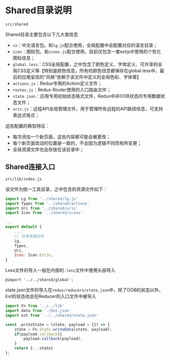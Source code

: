 # Shared目录说明

```
src/shared
```

Shared目录主要包含以下几大类信息

* `cn`：中文语言包，和`lg.js`配合使用，全局配置中会配置对应的语言目录；
* `icon`：图标包，和`icons.js`配合使用，目前仅包含一套extjs中使用的个性化图标信息；
* `global.less`：CSS全局配置，之中包含了颜色定义、字体定义、可共享的全局CSS定义等【特别是颜色信息，所有的颜色信息都保存在global.less中，最后的应用呈现的“风格”依赖于该文件中定义的全局色彩、字体等】
* `actions.js`：Redux专用的Action定义文件；
* `routes.js`：Redux-Router使用的入口路由文件；
* `state.json`：应用专用初始状态格式文件，Redux中非OOB状态的专用数据状态文件；
* `uris.js`：远程API全局管理文件，用于管理所有远程的API路径信息，可支持表达式格式；

这些配置的典型特征：

* 每次添加一个新页面，这些内容都可能会被更改；
* 每个新页面改动的位置是一致的，不会因为逻辑不同而有所变更；
* 全局资源文件也会存放在该目录中；

## Shared连接入口

```
src/lib/index.js
```

该文件为统一工具目录，之中包含的资源文件如下：

```javascript
import Lg from '../shared/lg.js'
import Types from '../shared/actions'
import Uri from '../shared/uris'
import Icon from '../shared/icons'

...
export default {
    ...
    // 共享资源文件
    Lg,
    Types,
    Uri,
    Icon: Icon.ExtJs,
}
```

Less文件的导入一般在内部的`.less`文件中使用头部导入

```less
@import '../../shared/global';
```

state.json文件的导入在`redux/reducers/state.json`中，除了OOB的状态以外，Ext的状态也会在Reducer的入口文件中被导入

```javascript
import Fn from '../../lib'
import data from './Out.json'
import ext from '../../shared/state.json'

const _writeState = (state, payload = {}) => {
    state = Fn.State.writeData(state, payload);
    if(payload.callback){
        payload.callback(payload);
    }
    return {...state}
};
```



